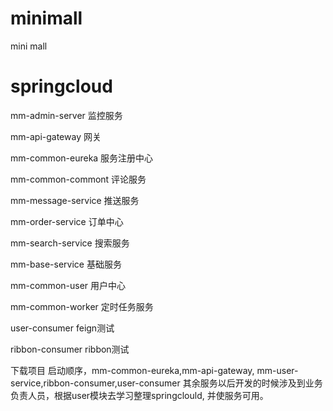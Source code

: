 # minimall
mini mall

# springcloud

mm-admin-server 监控服务

mm-api-gateway 网关

mm-common-eureka 服务注册中心

mm-common-commont 评论服务

mm-message-service 推送服务

mm-order-service 订单中心

mm-search-service 搜索服务

mm-base-service 基础服务

mm-common-user 用户中心

mm-common-worker 定时任务服务

user-consumer feign测试

ribbon-consumer ribbon测试

下载项目 启动顺序，mm-common-eureka,mm-api-gateway,
mm-user-service,ribbon-consumer,user-consumer
其余服务以后开发的时候涉及到业务负责人员，根据user模块去学习整理springclould,
并使服务可用。
